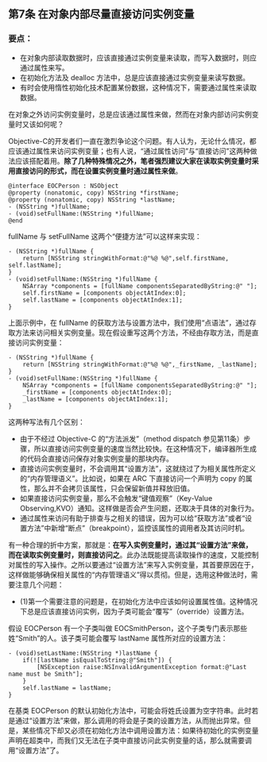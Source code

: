## 第7条 在对象内部尽量直接访问实例变量

### 要点：

* 在对象内部读取数据时，应该直接通过实例变量来读取，而写入数据时，则应通过属性来写。
* 在初始化方法及 dealloc 方法中，总是应该直接通过实例变量来读写数据。
* 有时会使用惰性初始化技术配置某份数据，这种情况下，需要通过属性来读取数据。

在对象之外访问实例变量时，总是应该通过属性来做，然而在对象内部访问实例变量时又该如何呢？

Objective-C的开发者们一直在激烈争论这个问题。有人认为，无论什么情况，都应该通过属性来访问实例变量；也有人说，“通过属性访问”与“直接访问”这两种做法应该搭配着用。**除了几种特殊情况之外，笔者强烈建议大家在读取实例变量时采用直接访问的形式，而在设置实例变量时通过属性来做**。

```
@interface EOCPerson : NSObject
@property (nonatomic, copy) NSString *firstName;
@property (nonatomic, copy) NSString *lastName;
- (NSString *)fullName;
- (void)setFullName:(NSString *)fullName;
@end
```

fullName 与 setFullName 这两个“便捷方法”可以这样来实现：

```
- (NSString *)fullName {
    return [NSString stringWithFormat:@"%@ %@",self.firstName, self.lastName];
}
- (void)setFullName:(NSString *)fullName {
    NSArray *components = [fullName componentsSeparatedByString:@" "];
    self.firstName = [components objectAtIndex:0];
    self.lastName = [components objectAtIndex:1];
}
```

上面示例中，在 fullName 的获取方法与设置方法中，我们使用“点语法”，通过存取方法来访问相关实例变量。现在假设重写这两个方法，不经由存取方法，而是直接访问实例变量：

```
- (NSString *)fullName {
    return [NSString stringWithFormat:@"%@ %@",_firstName, _lastName];
}
- (void)setFullName:(NSString *)fullName {
    NSArray *components = [fullName componentsSeparatedByString:@" "];
    _firstName = [components objectAtIndex:0];
    _lastName = [components objectAtIndex:1];
}
```

这两种写法有几个区别：

* 由于不经过 Objective-C 的“方法派发”（method dispatch 参见第11条）步骤，所以直接访问实例变量的速度当然比较快。在这种情况下，编译器所生成的代码会直接访问保存对象实例变量的那块内存。
* 直接访问实例变量时，不会调用其“设置方法”，这就绕过了为相关属性所定义的“内存管理语义”。比如说，如果在 ARC 下直接访问一个声明为 copy 的属性，那么并不会拷贝该属性，只会保留新值并释放旧值。
* 如果直接访问实例变量，那么不会触发“键值观察”（Key-Value Observing,KVO）通知。这样做是否会产生问题，还取决于具体的对象行为。
* 通过属性来访问有助于排查与之相关的错误，因为可以给“获取方法”或者“设置方法”中新增“断点”（breakpoint），监控该属性的调用者及其访问时机。

有一种合理的折中方案，那就是：**在写入实例变量时，通过其“设置方法”来做，而在读取实例变量时，则直接访问之**。此办法既能提高读取操作的速度，又能控制对属性的写入操作。之所以要通过“设置方法”来写入实例变量，其首要原因在于，这样做能够确保相关属性的“内存管理语义”得以贯彻。但是，选用这种做法时，需要注意几个问题：

* (1)第一个需要注意的问题是，在初始化方法中应该如何设置属性值。这种情况下总是应该直接访问实例，因为子类可能会“覆写”（override）设置方法。

假设 EOCPerson 有一个子类叫做 EOCSmithPerson，这个子类专门表示那些姓“Smith”的人。该子类可能会覆写 lastName 属性所对应的设置方法：

```
- (void)setLastName:(NSString *)lastName {
    if(![lastName isEqualToString:@"Smith"]) {
        [NSException raise:NSInvalidArgumentException format:@"Last name must be Smith"];
    }
    self.lastName = lastName;
}
```

在基类 EOCPerson 的默认初始化方法中，可能会将姓氏设置为空字符串。此时若是通过“设置方法”来做，那么调用的将会是子类的设置方法，从而抛出异常。但是，某些情况下却又必须在初始化方法中调用设置方法：如果待初始化的实例变量声明在超类中，而我们又无法在子类中直接访问此实例变量的话，那么就需要调用“设置方法”了。






